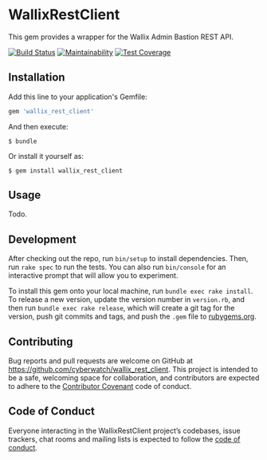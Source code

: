 # WallixRestClient

This gem provides a wrapper for the Wallix Admin Bastion REST API.

[![Build Status](https://travis-ci.org/Cyberwatch/wallix_rest_client.svg?branch=master)](https://travis-ci.org/Cyberwatch/wallix_rest_client)
[![Maintainability](https://api.codeclimate.com/v1/badges/d277733be82a63c9731e/maintainability)](https://codeclimate.com/github/Cyberwatch/wallix_rest_client/maintainability)
[![Test Coverage](https://api.codeclimate.com/v1/badges/d277733be82a63c9731e/test_coverage)](https://codeclimate.com/github/Cyberwatch/wallix_rest_client/test_coverage)

## Installation

Add this line to your application's Gemfile:

```ruby
gem 'wallix_rest_client'
```

And then execute:

    $ bundle

Or install it yourself as:

    $ gem install wallix_rest_client

## Usage

Todo.

## Development

After checking out the repo, run `bin/setup` to install dependencies. Then, run `rake spec` to run the tests. You can also run `bin/console` for an interactive prompt that will allow you to experiment.

To install this gem onto your local machine, run `bundle exec rake install`. To release a new version, update the version number in `version.rb`, and then run `bundle exec rake release`, which will create a git tag for the version, push git commits and tags, and push the `.gem` file to [rubygems.org](https://rubygems.org).

## Contributing

Bug reports and pull requests are welcome on GitHub at https://github.com/cyberwatch/wallix_rest_client. This project is intended to be a safe, welcoming space for collaboration, and contributors are expected to adhere to the [Contributor Covenant](http://contributor-covenant.org) code of conduct.

## Code of Conduct

Everyone interacting in the WallixRestClient project’s codebases, issue trackers, chat rooms and mailing lists is expected to follow the [code of conduct](https://github.com/cyberwatch/wallix_rest_client/blob/master/CODE_OF_CONDUCT.md).
